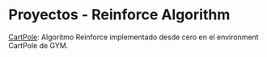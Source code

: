 # Proyectos - Reinforce Algorithm
[CartPole](./RL%20-%20CartPole): Algoritmo Reinforce implementado desde cero en el environment CartPole de GYM.

